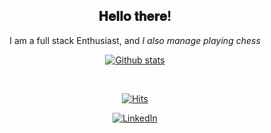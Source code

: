 <div align="center">
  <h2> 𝐇𝐞𝐥𝐥𝐨 𝐭𝐡𝐞𝐫𝐞!</h2>
  <p>I am a full stack Enthusiast, and <i>I also manage playing chess</i></p>
</div>

<div align="center">

  [![Github stats](https://github-readme-stats.vercel.app/api?username=riyasavant&count_private=true&show_icons=true)](https://github.com/anuraghazra/github-readme-stats)

  </br>

  [![Hits](https://hits.seeyoufarm.com/api/count/incr/badge.svg?url=https%3A%2F%2Fgithub.com%2Friyasavant&count_bg=%2379C83D&title_bg=%23555555&icon=&icon_color=%23E7E7E7&title=hits&edge_flat=false)](https://hits.seeyoufarm.com)
  <br>

  <a href="https://www.linkedin.com/in/riya-savant" target="_blank"><img src="https://img.shields.io/badge/LinkedIn-%230077B5.svg?&style=flat-square&logo=linkedin&logoColor=white"   alt="LinkedIn"></a>
</div>
